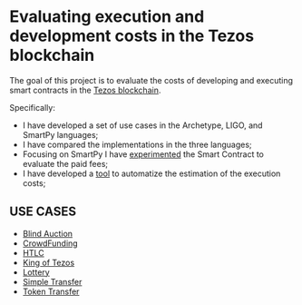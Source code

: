 # Evaluating execution and development costs in the Tezos blockchain

The goal of this project is to evaluate the costs of developing and executing smart contracts in the [Tezos blockchain](https://tezos.com/).

Specifically:
* I have developed a set of use cases in the Archetype, LIGO, and SmartPy languages;
* I have compared the implementations in the three languages;
* Focusing on SmartPy I have [experimented](https://github.com/TheMastro-11/Evaluating-execution-and-development-costs-in-the-Tezos-blockchain/tree/main/experiments) the Smart Contract to evaluate the paid fees;
* I have developed a [tool](https://github.com/TheMastro-11/SmartContractTestScript-By-Taquito-) to automatize the estimation of the execution costs;

## USE CASES

- [Blind Auction](https://github.com/TheMastro-11/Evaluating-execution-and-development-costs-in-the-Tezos-blockchain/tree/main/contracts/BlindAuction)
- [CrowdFunding](https://github.com/TheMastro-11/Evaluating-execution-and-development-costs-in-the-Tezos-blockchain/tree/main/contracts/CrowdFunding)
- [HTLC](https://github.com/TheMastro-11/Evaluating-execution-and-development-costs-in-the-Tezos-blockchain/tree/main/contracts/HTLC)
- [King of Tezos](https://github.com/TheMastro-11/Evaluating-execution-and-development-costs-in-the-Tezos-blockchain/tree/main/contracts/KingOfTezos)
- [Lottery](https://github.com/TheMastro-11/Evaluating-execution-and-development-costs-in-the-Tezos-blockchain/tree/main/contracts/Lottery)
- [Simple Transfer](https://github.com/TheMastro-11/Evaluating-execution-and-development-costs-in-the-Tezos-blockchain/tree/main/contracts/SimpleTransfer)
- [Token Transfer](https://github.com/TheMastro-11/Evaluating-execution-and-development-costs-in-the-Tezos-blockchain/tree/main/contracts/TokenTransfer)


